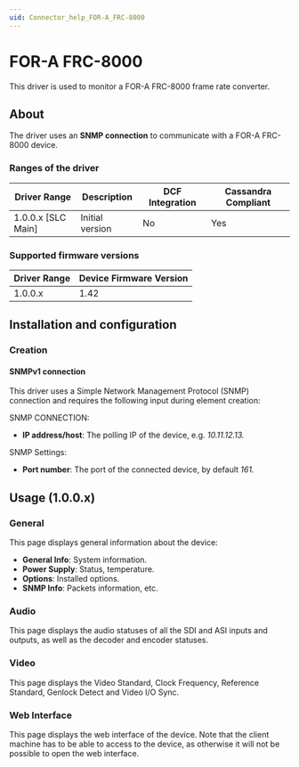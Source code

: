 ```yaml
---
uid: Connector_help_FOR-A_FRC-8000
---
```


# FOR-A FRC-8000

This driver is used to monitor a FOR-A FRC-8000 frame rate converter.

## About

The driver uses an **SNMP connection** to communicate with a FOR-A FRC-8000 device.

### Ranges of the driver

| **Driver Range**     | **Description** | **DCF Integration** | **Cassandra Compliant** |
|----------------------|-----------------|---------------------|-------------------------|
| 1.0.0.x \[SLC Main\] | Initial version | No                  | Yes                     |

### Supported firmware versions

| **Driver Range** | **Device Firmware Version** |
|------------------|-----------------------------|
| 1.0.0.x          | 1.42                        |

## Installation and configuration

### Creation

#### SNMPv1 connection

This driver uses a Simple Network Management Protocol (SNMP) connection and requires the following input during element creation:

SNMP CONNECTION:

- **IP address/host**: The polling IP of the device, e.g. *10.11.12.13.*

SNMP Settings:

- **Port number**: The port of the connected device, by default *161.*

## Usage (1.0.0.x)

### General

This page displays general information about the device:

- **General Info**: System information.
- **Power Supply**: Status, temperature.
- **Options**: Installed options.
- **SNMP Info**: Packets information, etc.

### Audio

This page displays the audio statuses of all the SDI and ASI inputs and outputs, as well as the decoder and encoder statuses.

### Video

This page displays the Video Standard, Clock Frequency, Reference Standard, Genlock Detect and Video I/O Sync.

### Web Interface

This page displays the web interface of the device. Note that the client machine has to be able to access to the device, as otherwise it will not be possible to open the web interface.
